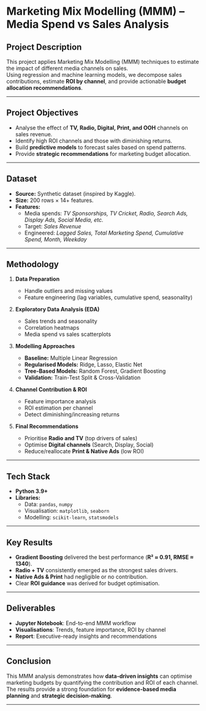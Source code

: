 # Marketing Mix Modelling (MMM) – Media Spend vs Sales Analysis

## Project Description
This project applies Marketing Mix Modelling (MMM) techniques to estimate the impact of different media channels on sales.  
Using regression and machine learning models, we decompose sales contributions, estimate **ROI by channel**, and provide actionable **budget allocation recommendations**.

---

## Project Objectives
- Analyse the effect of **TV, Radio, Digital, Print, and OOH** channels on sales revenue.  
- Identify high ROI channels and those with diminishing returns.  
- Build **predictive models** to forecast sales based on spend patterns.  
- Provide **strategic recommendations** for marketing budget allocation.  

---

## Dataset
- **Source:** Synthetic dataset (inspired by Kaggle).  
- **Size:** 200 rows × 14+ features.  
- **Features:**
  - Media spends: *TV Sponsorships, TV Cricket, Radio, Search Ads, Display Ads, Social Media, etc.*  
  - Target: *Sales Revenue*  
  - Engineered: *Lagged Sales, Total Marketing Spend, Cumulative Spend, Month, Weekday*  

---

## Methodology

1. **Data Preparation**  
   - Handle outliers and missing values  
   - Feature engineering (lag variables, cumulative spend, seasonality)  

2. **Exploratory Data Analysis (EDA)**  
   - Sales trends and seasonality  
   - Correlation heatmaps  
   - Media spend vs sales scatterplots  

3. **Modelling Approaches**  
   - **Baseline:** Multiple Linear Regression  
   - **Regularised Models:** Ridge, Lasso, Elastic Net  
   - **Tree-Based Models:** Random Forest, Gradient Boosting  
   - **Validation:** Train-Test Split & Cross-Validation  

4. **Channel Contribution & ROI**  
   - Feature importance analysis  
   - ROI estimation per channel  
   - Detect diminishing/increasing returns  

5. **Final Recommendations**  
   - Prioritise **Radio and TV** (top drivers of sales)  
   - Optimise **Digital channels** (Search, Display, Social)  
   - Reduce/reallocate **Print & Native Ads** (low ROI)  

---

## Tech Stack
- **Python 3.9+**
- **Libraries:**  
  - Data: `pandas`, `numpy`  
  - Visualisation: `matplotlib`, `seaborn`  
  - Modelling: `scikit-learn`, `statsmodels`  

---

## Key Results
- **Gradient Boosting** delivered the best performance (**R² ≈ 0.91, RMSE ≈ 1340**).  
- **Radio + TV** consistently emerged as the strongest sales drivers.  
- **Native Ads & Print** had negligible or no contribution.  
- Clear **ROI guidance** was derived for budget optimisation.  

---

## Deliverables
- **Jupyter Notebook**: End-to-end MMM workflow  
- **Visualisations**: Trends, feature importance, ROI by channel  
- **Report**: Executive-ready insights and recommendations  

---

## Conclusion
This MMM analysis demonstrates how **data-driven insights** can optimise marketing budgets by quantifying the contribution and ROI of each channel.  
The results provide a strong foundation for **evidence-based media planning** and **strategic decision-making**.  

---
